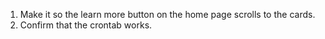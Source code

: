 1. Make it so the learn more button on the home page scrolls to the cards.
2. Confirm that the crontab works.
